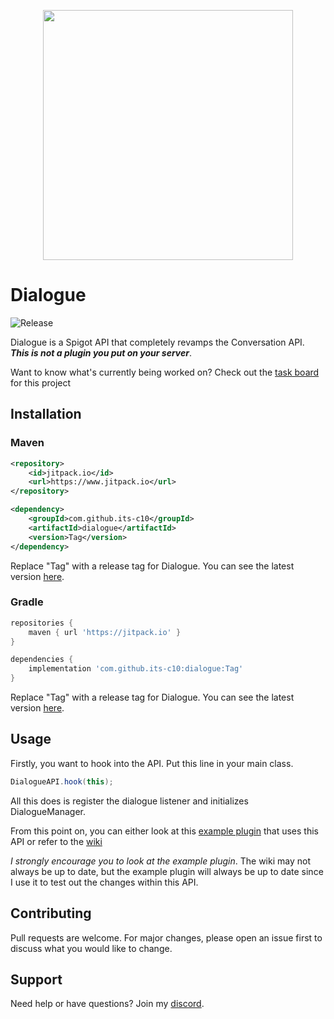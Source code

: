 <p align="center">
  <img 
    width="400"
    height="400"
    src="https://user-images.githubusercontent.com/39465461/158046869-2d4b465c-99f0-4c88-ac26-63284f153adc.png"
  >
</p>

<!-- https://www.makeareadme.com/ -->

# Dialogue

![Release](https://jitpack.io/v/nthByte-LLC/dialogue.svg)

Dialogue is a Spigot API that completely revamps the Conversation API. <b><i>This is not a plugin you put on your
server</b></i>.

Want to know what's currently being worked on? Check out
the <a href="https://calebowens.youtrack.cloud/projects/9fdf6ba0-79d6-4879-9dfc-0fcf98a7e31a">task board</a> for this
project

## Installation

### Maven

```xml
<repository>
    <id>jitpack.io</id>
    <url>https://www.jitpack.io</url>
</repository>
```

```xml
<dependency>
    <groupId>com.github.its-c10</groupId>
    <artifactId>dialogue</artifactId>
    <version>Tag</version>
</dependency>
```

Replace "Tag" with a release tag for Dialogue. You can see the latest
version <a href="https://github.com/nthByte-LLC/dialogue/releases">here</a>.

### Gradle

```gradle
repositories {
    maven { url 'https://jitpack.io' }
}
```

```gradle
dependencies {
    implementation 'com.github.its-c10:dialogue:Tag'
}
```

Replace "Tag" with a release tag for Dialogue. You can see the latest
version <a href="https://github.com/nthByte-LLC/dialogue/releases">here</a>.

## Usage

Firstly, you want to hook into the API. Put this line in your main class.

```java
DialogueAPI.hook(this);
```

All this does is register the dialogue listener and initializes DialogueManager.

From this point on, you can either look at this <a href="https://github.com/nthByte-LLC/dialogue-example">example
plugin</a> that uses this API or refer to the <a href="https://github.com/nthByte-LLC/dialogue/wiki">wiki</a>

_I strongly encourage you to look at the example plugin_. The wiki may not always be up to date, but the example plugin
will always be up to date since I use it to test out the changes within this API.

## Contributing

Pull requests are welcome. For major changes, please open an issue first to discuss what you would like to change.

## Support

Need help or have questions? Join my <a href="https://discord.gg/ZP2xxC52An">discord</a>.




